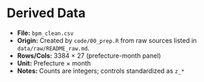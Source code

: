 # Derived Data

- **File:** `bpm_clean.csv`
- **Origin:** Created by `code/00_prep.R` from raw sources listed in `data/raw/README_raw.md`.
- **Rows/Cols:** 3384 × 27 (prefecture-month panel)
- **Unit:** Prefecture × month
- **Notes:** Counts are integers; controls standardized as `z_*`
